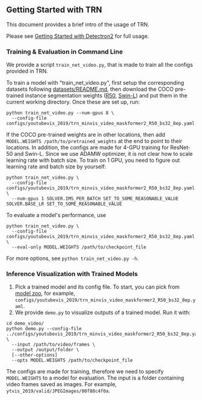 ## Getting Started with TRN

This document provides a brief intro of the usage of TRN.

Please see [Getting Started with Detectron2](https://github.com/facebookresearch/detectron2/blob/master/GETTING_STARTED.md) for full usage.


### Training & Evaluation in Command Line

We provide a script `train_net_video.py`, that is made to train all the configs provided in TRN.

To train a model with "train_net_video.py", first setup the corresponding datasets following
[datasets/README.md](./datasets/README.md), then download the COCO pre-trained instance segmentation weights ([R50](https://dl.fbaipublicfiles.com/maskformer/mask2former/coco/instance/maskformer2_R50_bs16_50ep/model_final_3c8ec9.pkl), [Swin-L](https://dl.fbaipublicfiles.com/maskformer/mask2former/coco/instance/maskformer2_swin_large_IN21k_384_bs16_100ep/model_final_e5f453.pkl)) and put them in the current working directory.
Once these are set up, run:
```
python train_net_video.py --num-gpus 8 \
  --config-file configs/youtubevis_2019/trn_minvis_video_maskformer2_R50_bs32_8ep.yaml
```

If the COCO pre-trained weights are in other locations, then add `MODEL.WEIGHTS /path/to/pretrained_weights` at the end to point to their locations. In addition, the configs are made for 4-GPU training for ResNet-50 and Swin-L.
Since we use ADAMW optimizer, it is not clear how to scale learning rate with batch size.
To train on 1 GPU, you need to figure out learning rate and batch size by yourself:
```
python train_net_video.py \
  --config-file configs/youtubevis_2019/trn_minvis_video_maskformer2_R50_bs32_8ep.yaml \
  --num-gpus 1 SOLVER.IMS_PER_BATCH SET_TO_SOME_REASONABLE_VALUE SOLVER.BASE_LR SET_TO_SOME_REASONABLE_VALUE
```

To evaluate a model's performance, use
```
python train_net_video.py \
  --config-file configs/youtubevis_2019/trn_minvis_video_maskformer2_R50_bs32_8ep.yaml \
  --eval-only MODEL.WEIGHTS /path/to/checkpoint_file
```
For more options, see `python train_net_video.py -h`.


### Inference Visualization with Trained Models

1. Pick a trained model and its config file. To start, you can pick from
  [model zoo](MODEL_ZOO.md),
  for example, `configs/youtubevis_2019/trn_minvis_video_maskformer2_R50_bs32_8ep.yaml`.
2. We provide `demo.py` to visualize outputs of a trained model. Run it with:
```
cd demo_video/
python demo.py --config-file ../configs/youtubevis_2019/trn_minvis_video_maskformer2_R50_bs32_8ep.yaml \
  --input /path/to/video/frames \
  --output /output/folder \  
  [--other-options]
  --opts MODEL.WEIGHTS /path/to/checkpoint_file
```
The configs are made for training, therefore we need to specify `MODEL.WEIGHTS` to a model for evaluation. The input is a folder containing video frames saved as images. For example, `ytvis_2019/valid/JPEGImages/00f88c4f0a`.

